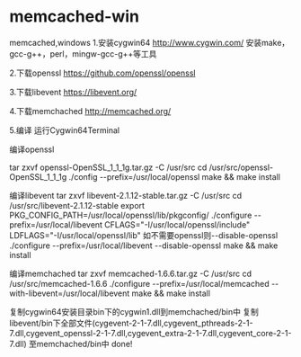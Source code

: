# memcached-win
memcached,windows
1.安装cygwin64
http://www.cygwin.com/
安装make，gcc-g++，perl，mingw-gcc-g++等工具

2.下载openssl
https://github.com/openssl/openssl

3.下载libevent
https://libevent.org/

4.下载memchached
http://memcached.org/

5.编译
运行Cygwin64Terminal

编译openssl

tar zxvf openssl-OpenSSL_1_1_1g.tar.gz -C /usr/src
cd /usr/src/openssl-OpenSSL_1_1_1g
./config --prefix=/usr/local/openssl
make && make install

编译libevent
tar zxvf libevent-2.1.12-stable.tar.gz -C /usr/src
cd /usr/src/libevent-2.1.12-stable
export PKG_CONFIG_PATH=/usr/local/openssl/lib/pkgconfig/
./configure --prefix=/usr/local/libevent CFLAGS="-I/usr/local/openssl/include" LDFLAGS="-I/usr/local/openssl/lib"
如不需要openssl则--disable-openssl
./configure --prefix=/usr/local/libevent --disable-openssl
make && make install

编译memchached
tar zxvf memcached-1.6.6.tar.gz -C /usr/src
cd /usr/src/memcached-1.6.6
./configure --prefix=/usr/local/memcached --with-libevent=/usr/local/libevent
make && make install

复制cygwin64安装目录bin下的cygwin1.dll到memchached/bin中
复制libevent/bin下全部文件(cygevent-2-1-7.dll,cygevent_pthreads-2-1-7.dll,cygevent_openssl-2-1-7.dll,cygevent_extra-2-1-7.dll,cygevent_core-2-1-7.dll)
至memchached/bin中
done!


